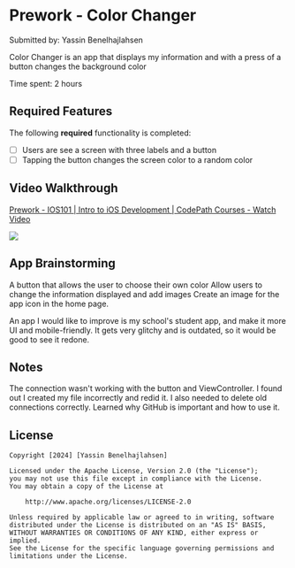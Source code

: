 # Prework - Color Changer

Submitted by: Yassin Benelhajlahsen

Color Changer is an app that displays my information and with a press of a button changes the background color 

Time spent: 2 hours

## Required Features

The following **required** functionality is completed:

- [ ] Users are see a screen with three labels and a button
- [ ] Tapping the button changes the screen color to a random color
 
## Video Walkthrough

<div>
    <a href="https://www.loom.com/share/8ca477b582eb4f08be2f002ac0761bb2">
      <p>Prework - IOS101 | Intro to iOS Development | CodePath Courses - Watch Video</p>
    </a>
    <a href="https://www.loom.com/share/8ca477b582eb4f08be2f002ac0761bb2">
      <img style="max-width:300px;" src="https://cdn.loom.com/sessions/thumbnails/8ca477b582eb4f08be2f002ac0761bb2-e8e2cf2a3e1b8a70-full-play.gif">
    </a>
  </div>


## App Brainstorming 

A button that allows the user to choose their own color
Allow users to change the information displayed and add images
Create an image for the app icon in the home page.

An app I would like to improve is my school's student app, and make it more UI and mobile-friendly. It gets very glitchy and is outdated, so it would be good to see it redone. 


## Notes

The connection wasn't working with the button and ViewController. I found out I created my file incorrectly and redid it. I also needed to delete old connections correctly.
Learned why GitHub is important and how to use it.


## License

    Copyright [2024] [Yassin Benelhajlahsen]

    Licensed under the Apache License, Version 2.0 (the "License");
    you may not use this file except in compliance with the License.
    You may obtain a copy of the License at

        http://www.apache.org/licenses/LICENSE-2.0

    Unless required by applicable law or agreed to in writing, software
    distributed under the License is distributed on an "AS IS" BASIS,
    WITHOUT WARRANTIES OR CONDITIONS OF ANY KIND, either express or implied.
    See the License for the specific language governing permissions and
    limitations under the License.
